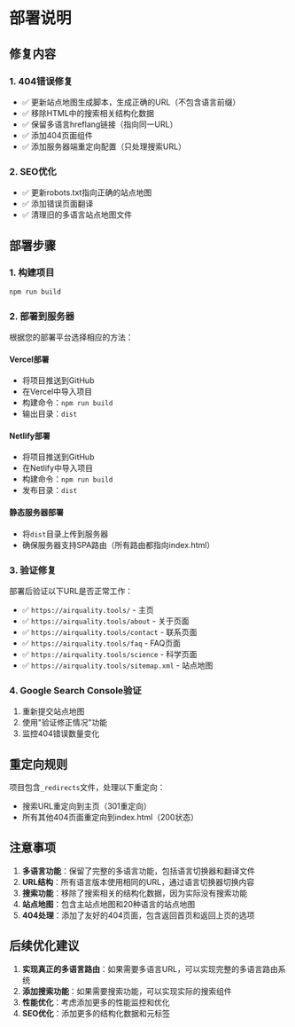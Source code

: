 # 部署说明

## 修复内容

### 1. 404错误修复
- ✅ 更新站点地图生成脚本，生成正确的URL（不包含语言前缀）
- ✅ 移除HTML中的搜索相关结构化数据
- ✅ 保留多语言hreflang链接（指向同一URL）
- ✅ 添加404页面组件
- ✅ 添加服务器端重定向配置（只处理搜索URL）

### 2. SEO优化
- ✅ 更新robots.txt指向正确的站点地图
- ✅ 添加错误页面翻译
- ✅ 清理旧的多语言站点地图文件

## 部署步骤

### 1. 构建项目
```bash
npm run build
```

### 2. 部署到服务器
根据您的部署平台选择相应的方法：

#### Vercel部署
- 将项目推送到GitHub
- 在Vercel中导入项目
- 构建命令：`npm run build`
- 输出目录：`dist`

#### Netlify部署
- 将项目推送到GitHub
- 在Netlify中导入项目
- 构建命令：`npm run build`
- 发布目录：`dist`

#### 静态服务器部署
- 将`dist`目录上传到服务器
- 确保服务器支持SPA路由（所有路由都指向index.html）

### 3. 验证修复
部署后验证以下URL是否正常工作：
- ✅ `https://airquality.tools/` - 主页
- ✅ `https://airquality.tools/about` - 关于页面
- ✅ `https://airquality.tools/contact` - 联系页面
- ✅ `https://airquality.tools/faq` - FAQ页面
- ✅ `https://airquality.tools/science` - 科学页面
- ✅ `https://airquality.tools/sitemap.xml` - 站点地图

### 4. Google Search Console验证
1. 重新提交站点地图
2. 使用"验证修正情况"功能
3. 监控404错误数量变化

## 重定向规则

项目包含`_redirects`文件，处理以下重定向：
- 搜索URL重定向到主页（301重定向）
- 所有其他404页面重定向到index.html（200状态）

## 注意事项

1. **多语言功能**：保留了完整的多语言功能，包括语言切换器和翻译文件
2. **URL结构**：所有语言版本使用相同的URL，通过语言切换器切换内容
3. **搜索功能**：移除了搜索相关的结构化数据，因为实际没有搜索功能
4. **站点地图**：包含主站点地图和20种语言的站点地图
5. **404处理**：添加了友好的404页面，包含返回首页和返回上页的选项

## 后续优化建议

1. **实现真正的多语言路由**：如果需要多语言URL，可以实现完整的多语言路由系统
2. **添加搜索功能**：如果需要搜索功能，可以实现实际的搜索组件
3. **性能优化**：考虑添加更多的性能监控和优化
4. **SEO优化**：添加更多的结构化数据和元标签 